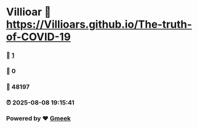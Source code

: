 # Villioar :link: https://Villioars.github.io/The-truth-of-COVID-19 
### :page_facing_up: [1](https://Villioars.github.io/The-truth-of-COVID-19/tag.html) 
### :speech_balloon: 0 
### :hibiscus: 48197 
### :alarm_clock: 2025-08-08 19:15:41 
### Powered by :heart: [Gmeek](https://github.com/Meekdai/Gmeek)

